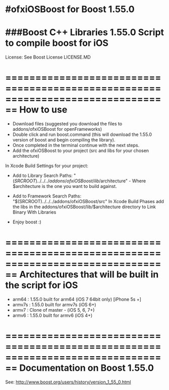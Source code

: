 #ofxiOSBoost for Boost 1.55.0
============

###Boost C++ Libraries 1.55.0 Script to compile boost for iOS
================================================================================
License: See Boost License LICENSE.MD

================================================================================
How to use
================================================================================
- Download files (suggested you download the files to addons/ofxiOSBoost for openFrameworks)
- Double click and run boost.command (this will download the 1.55.0 version of boost and begin compiling the library).
- Once completed in the terminal continue with the next steps.
- Add the ofxiOSBoost to your project (src and libs for your chosen architecture)

In Xcode Build Settings for your project:
- Add to Library Search Paths: "$(SRCROOT)../../../addons/ofxiOSBoost/lib/$architecture" - Where $architecture is the one you want to build against.

- Add to Framework Search Paths: "$(SRCROOT)../../../addons/ofxiOSBoost/src"
In Xcode Build Phases add the libs in the addons/ofxiOSBoost/lib/$architecture directory to Link Binary With Libraries
- Enjoy boost :)

================================================================================
Architectures that will be built in the script for iOS
================================================================================
- arm64 : 1.55.0 built for arm64 (iOS 7 64bit only) [iPhone 5s +]
- armv7s : 1.55.0 built for armv7s (iOS 6+)
- armv7 : Clone of master - (iOS 5, 6, 7+)
- armv6 : 1.55.0 built for armv6 (iOS 4+)

================================================================================
Documentation on Boost 1.55.0
================================================================================

See: http://www.boost.org/users/history/version_1_55_0.html